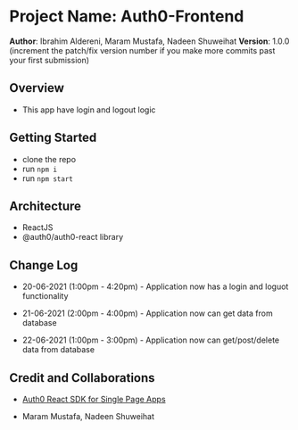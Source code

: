 # Project Name: Auth0-Frontend

**Author**: Ibrahim Aldereni, Maram Mustafa, Nadeen Shuweihat
**Version**: 1.0.0 (increment the patch/fix version number if you make more commits past your first submission)

## Overview

- This app have login and logout logic
<!-- Provide a high level overview of what this application is and why you are building it, beyond the fact that it's an assignment for this class. (i.e. What's your problem domain?) -->

## Getting Started

- clone the repo
- run `npm i`
- run `npm start`

<!-- What are the steps that a user must take in order to build this app on their own machine and get it running? -->

## Architecture

- ReactJS
- @auth0/auth0-react library

<!-- Provide a detailed description of the application design. What technologies (languages, libraries, etc) you're using, and any other relevant design information. -->

## Change Log

- 20-06-2021 (1:00pm - 4:20pm) - Application now has a login and loguot functionality

- 21-06-2021 (2:00pm - 4:00pm) - Application now can get data from database

- 22-06-2021 (1:00pm - 3:00pm) - Application now can get/post/delete data from database

<!-- Use this area to document the iterative changes made to your application as each feature is successfully implemented. Use time stamps. Here's an example:

01-01-2001 4:59pm - Application now has a fully-functional express server, with a GET route for the location resource. -->

## Credit and Collaborations

- [Auth0 React SDK for Single Page Apps](https://auth0.com/docs/libraries/auth0-react#use-with-a-class-component)

- Maram Mustafa, Nadeen Shuweihat

<!-- Give credit (and a link) to other people or resources that helped you build this application. -->
